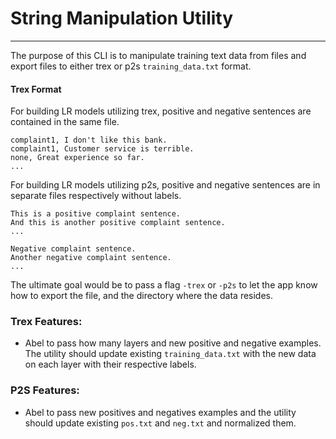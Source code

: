 # String Manipulation Utility
<hr>

The purpose of this CLI is to manipulate training text data from files and export files to either trex or p2s `training_data.txt` format.

#### Trex Format

For building LR models utilizing trex, positive and negative sentences are contained in the same file.

```
complaint1, I don't like this bank.
complaint1, Customer service is terrible.
none, Great experience so far.
...
```

For building LR models utilizing p2s, positive and negative sentences are in separate files respectively without labels.

```
This is a positive complaint sentence.
And this is another positive complaint sentence.
...
```

```
Negative complaint sentence.
Another negative complaint sentence.
...
```

The ultimate goal would be to pass a flag  `-trex` or `-p2s` to let the app know how to export the file, and the directory where the data resides.

### Trex Features:

- Abel to pass how many layers and new positive and negative examples. The utility should update existing `training_data.txt` with the new data on each layer with their respective labels.

### P2S Features:

- Abel to pass new positives and negatives examples and the utility should update existing `pos.txt` and `neg.txt` and normalized them.